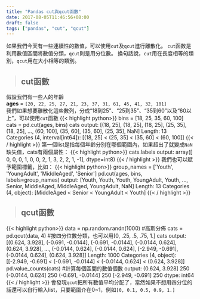 ```yaml
---
title: "Pandas cut與qcut函數"
date: 2017-08-05T11:46:56+08:00
draft: false
tags: ["pandas", "cut", "qcut"]
---
```


如果我們今天有一些連續性的數值，可以使用`cut`及`qcut`進行離散化。
`cut`函数是利用數值區間將數值分類，`qcut`則是用分位數。
換句話說，`cut`用在長度相等的類別，`qcut`用在大小相等的類別。
> ## cut函數
假設我們有一些人的年齡\
**ages** = `[20, 22, 25, 27, 21, 23, 37, 31, 61, 45, 41, 32, 101]`\
我們如果想要離散化這些數列，分成“18到25”、“25到35”、“35到60”以及“60以上”，可以使用`cut`函數
{{< highlight python>}}
bins = [18, 25, 35, 60, 100]
cats = pd.cut(ages, bins)
cats
output:
[(18, 25], (18, 25], (18, 25], (25, 35], (18, 25], ..., (60, 100], (35, 60], (35, 60], (25, 35], NaN]
Length: 13
Categories (4, interval[int64]): [(18, 25] < (25, 35] < (35, 60] < (60, 100]]
{{< / highlight >}}
第一個list是指每個年齡分別在哪個範圍內，如果超出了就變成`NaN`缺失值，cats有兩個屬性：
{{< highlight python>}}
cats.labels
output:
array([ 0,  0,  0,  1,  0,  0,  2,  1,  3,  2,  2,  1, -1], dtype=int8)
{{< / highlight >}}
我們也可以賦予範圍標籤，比如：
{{< highlight python>}}
group_names = ['Youth', 'YoungAdult', 'MiddleAged', 'Senior']
pd.cut(ages, bins, labels=group_names)
output:
[Youth, Youth, Youth, YoungAdult, Youth, ..., Senior, MiddleAged, MiddleAged, YoungAdult, NaN]
Length: 13
Categories (4, object): [MiddleAged < Senior < YoungAdult < Youth]
{{< / highlight >}}
> ## qcut函數
{{< highlight python>}}
data = np.random.randn(1000) #高斯分佈
cats = pd.qcut(data, 4) #按四分位數分類，也可以用[0, .25, .5, .75, 1.]
cats
output:
[(0.624, 3.928], (-0.691, -0.0144], (-0.691, -0.0144], (-0.0144, 0.624], (0.624, 3.928], ..., (-0.0144, 0.624], (-0.0144, 0.624], [-2.949, -0.691], (-0.0144, 0.624], (0.624, 3.928]] Length: 1000 Categories (4, object): [[-2.949, -0.691] < (-0.691, -0.0144] < (-0.0144, 0.624] < (0.624, 3.928]]
pd.value_counts(cats) #計算每個區間的數值個數
output:
(0.624, 3.928]       250 
(-0.0144, 0.624]     250 
(-0.691, -0.0144]    250 
[-2.949, -0.691]     250 
dtype: int64
{{< / highlight >}}
會發現`qcut`把所有數值平均分配了，當然如果不想用四分位的話還可以自行輸入list，只要範圍介在0~1，例如`[0, 0.1, 0.5, 0.9, 1.]`